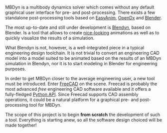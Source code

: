 MBDyn is a multibody dynamics solver which comes without any default graphical user interface 
for pre- and post-processing. There exists a few standalone post-processing tools based on [EasyAnim](https://www.mbdyn.org/?Software_Download___EasyAnim), 
[OpenDx](http://www.opendx.org/) and [Blender](https://www.blender.org/).

The most up-to-date and still under development is [Blendyn](https://github.com/zanoni-mbdyn/blendyn/wiki), based on Blender. 
Is a tool that allows to create [nice-looking](https://github.com/zanoni-mbdyn/blendyn/wiki/Tutorial-3-Full-PUMA-Main-Rotor)
animations as well as to quickly visualize the results of a simulation.

What Blendyn is not, however, is a well-integrated piece in a typical engineering design toolchain. It is not trivial to convert
an engineering CAD model into a model suited to be animated based on the results of an MBDyn simulation in Blendyn, nor it is to
start modeling in Blender for engineering purposes.

In order to get MBDyn closer to the average engineering user, a new tool must be introduced. Enter
[FreeCAD](https://www.freecadweb.org/?lang=en) on the scene. Freecad is probably the most advanced *free* engineering CAD software available and it
offers a fully-fledged [Python API](https://www.freecadweb.org/wiki/FreeCAD_Scripting_Basics#Python_scripting_in_FreeCAD). Since
Freecad supports CAD assembly operations, it could be a natural platform for a graphical pre- and post-processing tool for MBDyn.

The scope of this project is to begin **from scratch** the development of such a tool. Everything is starting anew,
so all the software design choiced will be made together!
